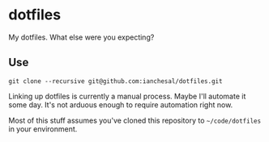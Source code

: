 # dotfiles

My dotfiles. What else were you expecting?

## Use

    git clone --recursive git@github.com:ianchesal/dotfiles.git

Linking up dotfiles is currently a manual process. Maybe I'll automate it some day. It's not arduous enough to require automation right now.

Most of this stuff assumes you've cloned this repository to `~/code/dotfiles` in your environment.
